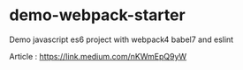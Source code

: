 # demo-webpack-starter

Demo javascript es6 project with webpack4 babel7 and eslint 

Article : https://link.medium.com/nKWmEpQ9yW
